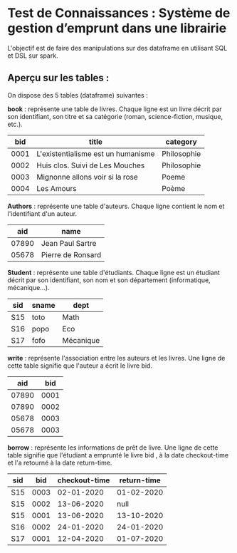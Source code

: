 # Test de Connaissances : Système de gestion d’emprunt dans une librairie

L'objectif est de faire des manipulations sur des dataframe en utilisant SQL et DSL sur spark. 

## Aperçu sur les tables : 

On dispose des 5 tables (dataframe) suivantes : 

**book**    : représente une table de livres. Chaque ligne est un livre décrit par son identifiant, son titre et sa catégorie (roman, science-fiction, musique, etc.).


| bid|               title              |   category|
-----|----------------------------------|------------
|0001|L'existentialisme est un humanisme|Philosophie|
|0002|Huis clos. Suivi de Les Mouches   |Philosophie|
|0003|Mignonne allons voir si la rose   |Poeme      |
|0004|Les Amours                        |Poème      |

**Authors** : représente une table d'auteurs. Chaque ligne contient le nom et l'identifiant d'un auteur.

|  aid|             name|
------|------------------
|07890| Jean Paul Sartre|
|05678|Pierre de Ronsard|


**Student** : représente une table d'étudiants. Chaque ligne est un étudiant décrit par son identifiant, son nom et son département (informatique, mécanique...).

|sid|sname|     dept|
----|-----|----------
|S15| toto|     Math|
|S16| popo|      Eco|
|S17| fofo|Mécanique|

**write**   : représente l'association entre les auteurs et les livres. Une ligne de cette table signifie que l'auteur a écrit le livre bid.

|  aid| bid|
------|-----
|07890|0001|
|07890|0002|
|05678|0003|
|05678|0003|

**borrow**  : représente les informations de prêt de livre. Une ligne de cette table signifie que l'étudiant a emprunté le livre bid  , à la date checkout-time et l'a retourné à la date return-time. 

|sid| bid|checkout-time|return-time|
----|----|-------------|------------
|S15|0003|   02-01-2020| 01-02-2020|
|S15|0002|   13-06-2020|       null|
|S15|0001|   13-06-2020| 13-10-2020|
|S16|0002|   24-01-2020| 24-01-2020|
|S17|0001|   12-04-2020| 01-07-2020|
